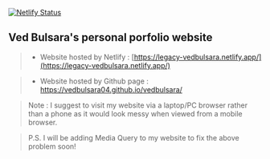 [![Netlify Status](https://api.netlify.com/api/v1/badges/79d6ccc6-119a-4d0f-a3d1-7b75599d4873/deploy-status)](https://app.netlify.com/sites/vedbulsara/deploys)
## Ved Bulsara's personal porfolio website  

> - Website hosted by Netlify :
    [https://legacy-vedbulsara.netlify.app/](https://legacy-vedbulsara.netlify.app/)


> - Website hosted by Github page :
    https://vedbulsara04.github.io/vedbulsara/
    
> Note : I suggest to visit my website via a laptop/PC browser rather than a phone as it would look messy when viewed from a mobile browser.

> P.S. I will be adding Media Query to my website to fix the above problem soon!

